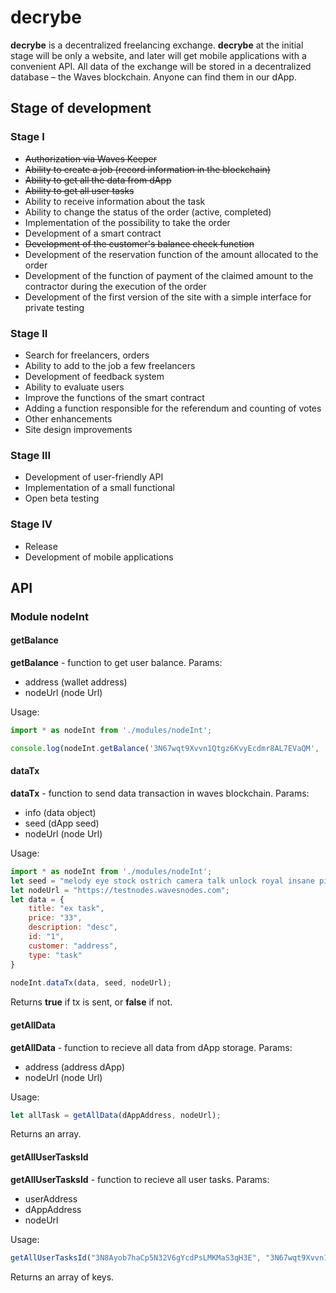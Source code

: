 # decrybe
**decrybe** is a decentralized freelancing exchange. **decrybe** at the initial stage will be only a website, and later will get mobile applications with a convenient API. All data of the exchange will be stored in a decentralized database – the Waves blockchain. Anyone can find them in our dApp.
## Stage of development
### Stage I
- ~~Authorization via Waves Keeper~~
- ~~Ability to create a job (record information in the blockchain)~~
- ~~Ability to get all the data from dApp~~
- ~~Ability to get all user tasks~~
- Ability to receive information about the task
- Ability to change the status of the order (active, completed)
- Implementation of the possibility to take the order
- Development of a smart contract
- ~~Development of the customer's balance check function~~
- Development of the reservation function of the amount allocated to the order
- Development of the function of payment of the claimed amount to the contractor during the execution of the order
- Development of the first version of the site with a simple interface for private testing
### Stage II
- Search for freelancers, orders
- Ability to add to the job a few freelancers
- Development of feedback system
- Ability to evaluate users
- Improve the functions of the smart contract
- Adding a function responsible for the referendum and counting of votes
- Other enhancements
- Site design improvements
### Stage III
- Development of user-friendly API
- Implementation of a small functional
- Open beta testing
### Stage IV
- Release
- Development of mobile applications

## API
### Module nodeInt
#### getBalance
**getBalance** - function to get user balance.
Params:
- address (wallet address)
- nodeUrl (node Url)

Usage:
```javascript
import * as nodeInt from './modules/nodeInt';

console.log(nodeInt.getBalance('3N67wqt9Xvvn1Qtgz6KvyEcdmr8AL7EVaQM', 'https://testnodes.wavesnodes.com') // 3.98
```

#### dataTx
**dataTx** - function to send data transaction in waves blockchain.
Params:
- info (data object)
- seed (dApp seed)
- nodeUrl (node Url)

Usage:
```javascript
import * as nodeInt from './modules/nodeInt';
let seed = "melody eye stock ostrich camera talk unlock royal insane pipe step squeeze";
let nodeUrl = "https://testnodes.wavesnodes.com";
let data = {
    title: "ex task",
    price: "33",
    description: "desc",
    id: "1",
    customer: "address",
    type: "task"
}
  
nodeInt.dataTx(data, seed, nodeUrl);
```
Returns **true** if tx is sent, or **false** if not.

#### getAllData
**getAllData** - function to recieve all data from dApp storage.
Params:
- address (address dApp)
- nodeUrl (node Url)

Usage:
```javascript
let allTask = getAllData(dAppAddress, nodeUrl);
```
Returns an array.

#### getAllUserTasksId
**getAllUserTasksId** - function to recieve all user tasks.
Params:
- userAddress
- dAppAddress
- nodeUrl

Usage:
```javascript
getAllUserTasksId("3N8Ayob7haCp5N32V6gYcdPsLMKMaS3qH3E", "3N67wqt9Xvvn1Qtgz6KvyEcdmr8AL7EVaQM", "https://testnodes.wavesnodes.com");
```
Returns an array of keys.
